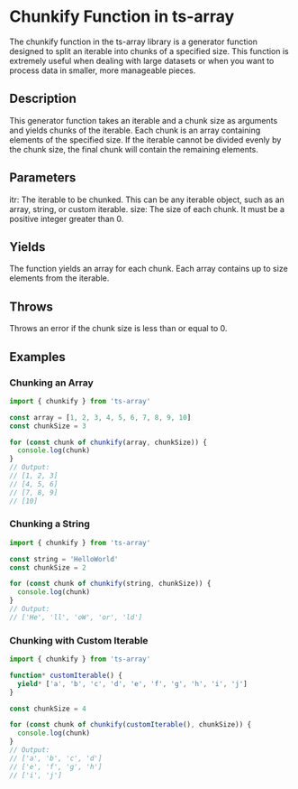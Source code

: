 # Chunkify Function in ts-array

The chunkify function in the ts-array library is a generator function designed to split an iterable into chunks of a specified size. This function is extremely useful when dealing with large datasets or when you want to process data in smaller, more manageable pieces.

## Description

This generator function takes an iterable and a chunk size as arguments and yields chunks of the iterable. Each chunk is an array containing elements of the specified size. If the iterable cannot be divided evenly by the chunk size, the final chunk will contain the remaining elements.

## Parameters

itr: The iterable to be chunked. This can be any iterable object, such as an array, string, or custom iterable.
size: The size of each chunk. It must be a positive integer greater than 0.

## Yields

The function yields an array for each chunk. Each array contains up to size elements from the iterable.

## Throws

Throws an error if the chunk size is less than or equal to 0.

## Examples

### Chunking an Array

```typescript
import { chunkify } from 'ts-array'

const array = [1, 2, 3, 4, 5, 6, 7, 8, 9, 10]
const chunkSize = 3

for (const chunk of chunkify(array, chunkSize)) {
  console.log(chunk)
}
// Output:
// [1, 2, 3]
// [4, 5, 6]
// [7, 8, 9]
// [10]
```

### Chunking a String

```typescript
import { chunkify } from 'ts-array'

const string = 'HelloWorld'
const chunkSize = 2

for (const chunk of chunkify(string, chunkSize)) {
  console.log(chunk)
}
// Output:
// ['He', 'll', 'oW', 'or', 'ld']
```

### Chunking with Custom Iterable

```typescript
import { chunkify } from 'ts-array'

function* customIterable() {
  yield* ['a', 'b', 'c', 'd', 'e', 'f', 'g', 'h', 'i', 'j']
}

const chunkSize = 4

for (const chunk of chunkify(customIterable(), chunkSize)) {
  console.log(chunk)
}
// Output:
// ['a', 'b', 'c', 'd']
// ['e', 'f', 'g', 'h']
// ['i', 'j']
```
